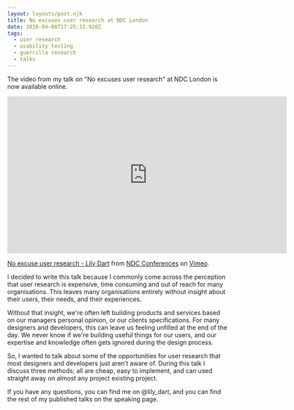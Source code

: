 ```yaml
---
layout: layouts/post.njk
title: No excuses user research at NDC London
date: 2016-04-08T17:25:13.928Z
tags:
  - user research
  - usability testing
  - guerrilla research
  - talks
---
```

The video from my talk on "No excuses user research" at NDC London is now available online.

<iframe src="https://player.vimeo.com/video/161834876" width="640" height="360" frameborder="0" allow="autoplay; fullscreen" allowfullscreen></iframe>

<p><a href="https://vimeo.com/161834876">No excuse user research - Lily Dart</a> from <a href="https://vimeo.com/ndcconferences">NDC Conferences</a> on <a href="https://vimeo.com">Vimeo</a>.</p>

I decided to write this talk because I commonly come across the perception that user research is expensive, time consuming and out of reach for many organisations. This leaves many organisations entirely without insight about their users, their needs, and their experiences.

Without that insight, we're often left building products and services based on our managers personal opinion, or our clients specifications. For many designers and developers, this can leave us feeling unfilled at the end of the day. We never know if we're building useful things for our users, and our expertise and knowledge often gets ignored during the design process. 

So, I wanted to talk about some of the opportunities for user research that most designers and developers just aren’t aware of. During this talk I discuss three methods; all are cheap, easy to implement, and can used straight away on almost any project existing project.

If you have any questions, you can find me on @lily_dart, and you can find the rest of my published talks on the speaking page.
